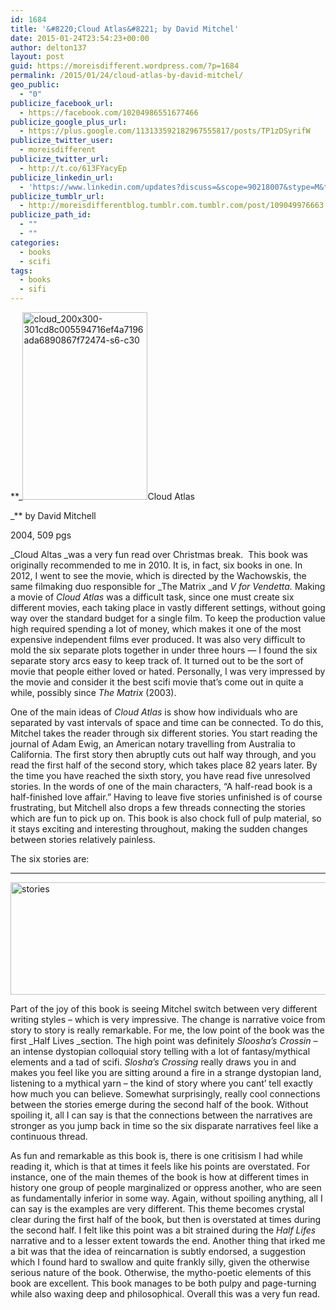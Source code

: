 ```yaml
---
id: 1684
title: '&#8220;Cloud Atlas&#8221; by David Mitchel'
date: 2015-01-24T23:54:23+00:00
author: delton137
layout: post
guid: https://moreisdifferent.wordpress.com/?p=1684
permalink: /2015/01/24/cloud-atlas-by-david-mitchel/
geo_public:
  - "0"
publicize_facebook_url:
  - https://facebook.com/10204986551677466
publicize_google_plus_url:
  - https://plus.google.com/113133592182967555817/posts/TP1zDSyrifW
publicize_twitter_user:
  - moreisdifferent
publicize_twitter_url:
  - http://t.co/613FYacyEp
publicize_linkedin_url:
  - 'https://www.linkedin.com/updates?discuss=&scope=90218007&stype=M&topic=5964903376016678912&type=U&a=IPGR'
publicize_tumblr_url:
  - http://moreisdifferentblog.tumblr.com.tumblr.com/post/109049976663
publicize_path_id:
  - ""
  - ""
categories:
  - books
  - scifi
tags:
  - books
  - sifi
---
```

**_[<img class=" size-medium wp-image-1686 alignright" src="http://www.moreisdifferent.com/wp-content/uploads/2015/01/cloud_200x300-301cd8c005594716ef4a7196ada6890867f72474-s6-c30.jpg?w=200" alt="cloud_200x300-301cd8c005594716ef4a7196ada6890867f72474-s6-c30" width="200" height="300" srcset="http://www.moreisdifferent.com/wp-content/uploads/2015/01/cloud_200x300-301cd8c005594716ef4a7196ada6890867f72474-s6-c30.jpg 948w, http://www.moreisdifferent.com/wp-content/uploads/2015/01/cloud_200x300-301cd8c005594716ef4a7196ada6890867f72474-s6-c30-200x300.jpg 200w, http://www.moreisdifferent.com/wp-content/uploads/2015/01/cloud_200x300-301cd8c005594716ef4a7196ada6890867f72474-s6-c30-768x1152.jpg 768w, http://www.moreisdifferent.com/wp-content/uploads/2015/01/cloud_200x300-301cd8c005594716ef4a7196ada6890867f72474-s6-c30-683x1024.jpg 683w" sizes="(max-width: 200px) 100vw, 200px" />](http://www.moreisdifferent.com/wp-content/uploads/2015/01/cloud_200x300-301cd8c005594716ef4a7196ada6890867f72474-s6-c30.jpg)Cloud Atlas
  
_** by David Mitchell
  
2004, 509 pgs

_Cloud Altas _was a very fun read over Christmas break.  This book was originally recommended to me in 2010. It is, in fact, six books in one. In 2012, I went to see the movie, which is directed by the Wachowskis, the same filmaking duo responsible for _The Matrix _and _V for Vendetta._ Making a movie of _Cloud_ _Atlas_ was a difficult task, since one must create six different movies, each taking place in vastly different settings, without going way over the standard budget for a single film. To keep the production value high required spending a lot of money, which makes it one of the most expensive independent films ever produced. It was also very difficult to mold the six separate plots together in under three hours &#8212; I found the six separate story arcs easy to keep track of. It turned out to be the sort of movie that people either loved or hated. Personally, I was very impressed by the movie and consider it the best scifi movie that&#8217;s come out in quite a while, possibly since _The Matrix_ (2003).
  
<!--more-->

One of the main ideas of _Cloud Atlas_ is show how individuals who are separated by vast intervals of space and time can be connected. To do this, Mitchel takes the reader through six different stories. You start reading the journal of Adam Ewig, an American notary travelling from Australia to California. The first story then abruptly cuts out half way through, and you read the first half of the second story, which takes place 82 years later. By the time you have reached the sixth story, you have read five unresolved stories. In the words of one of the main characters, &#8220;<span class="st">A half-read book is a half-finished love affair.</span>&#8221; Having to leave five stories unfinished is of course frustrating, but Mitchell also drops a few threads connecting the stories which are fun to pick up on. This book is also chock full of pulp material, so it stays exciting and interesting throughout, making the sudden changes between stories relatively painless.

The six stories are:
  
****

[<img class="alignnone  wp-image-1716" src="http://www.moreisdifferent.com/wp-content/uploads/2015/01/stories.png?w=300" alt="stories" width="931" height="180" srcset="http://www.moreisdifferent.com/wp-content/uploads/2015/01/stories.png 1149w, http://www.moreisdifferent.com/wp-content/uploads/2015/01/stories-300x58.png 300w, http://www.moreisdifferent.com/wp-content/uploads/2015/01/stories-768x148.png 768w, http://www.moreisdifferent.com/wp-content/uploads/2015/01/stories-1024x198.png 1024w" sizes="(max-width: 931px) 100vw, 931px" />](http://www.moreisdifferent.com/wp-content/uploads/2015/01/stories.png)

Part of the joy of this book is seeing Mitchel switch between very different writing styles &#8211; which is very impressive. The change is narrative voice from story to story is really remarkable. For me, the low point of the book was the first _Half Lives _section. The high point was definitely _Sloosha&#8217;s Crossin &#8211;_ an intense dystopian colloquial story telling with a lot of fantasy/mythical elements and a tad of scifi. _Slosha&#8217;s Crossing_ really draws you in and makes you feel like you are sitting around a fire in a strange dystopian land, listening to a mythical yarn &#8211; the kind of story where you cant&#8217; tell exactly how much you can believe. Somewhat surprisingly, really cool connections between the stories emerge during the second half of the book. Without spoiling it, all I can say is that the connections between the narratives are stronger as you jump back in time so the six disparate narratives feel like a continuous thread.

As fun and remarkable as this book is, there is one critisism I had while reading it, which is that at times it feels like his points are overstated. For instance, one of the main themes of the book is how at different times in history one group of people marginalized or oppress another, who are seen as fundamentally inferior in some way. Again, without spoiling anything, all I can say is the examples are very different. This theme becomes crystal clear during the first half of the book, but then is overstated at times during the second half. I felt like this point was a bit strained during the _Half Lifes_ narrative and to a lesser extent towards the end. Another thing that irked me a bit was that the idea of reincarnation is subtly endorsed, a suggestion which I found hard to swallow and quite frankly silly, given the otherwise serious nature of the book. Otherwise, the mytho-poetic elements of this book are excellent. This book manages to be both pulpy and page-turning while also waxing deep and philosophical. Overall this was a very fun read.